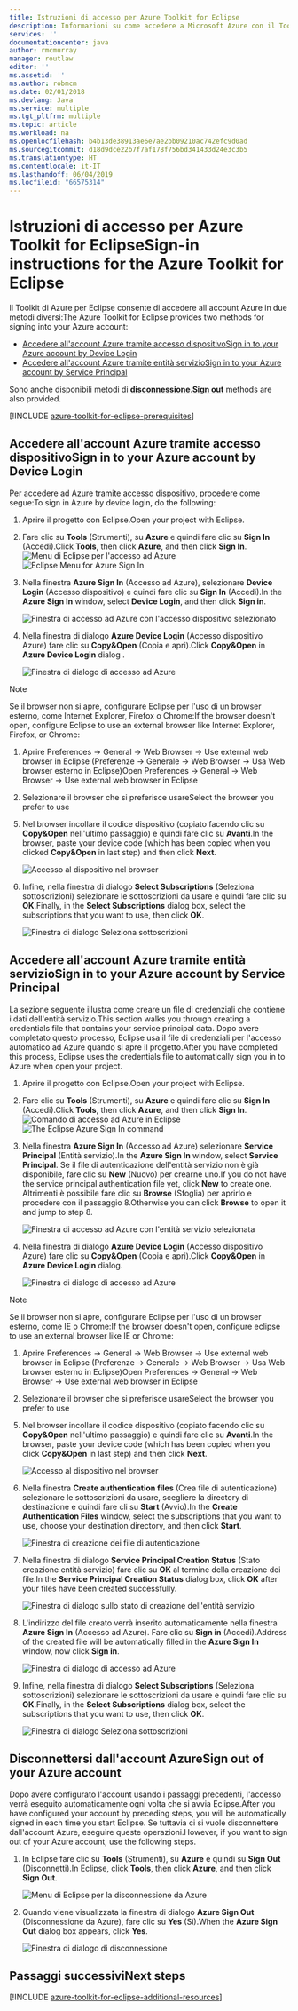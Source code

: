 ```yaml
---
title: Istruzioni di accesso per Azure Toolkit for Eclipse
description: Informazioni su come accedere a Microsoft Azure con il Toolkit di Azure per Eclipse.
services: ''
documentationcenter: java
author: rmcmurray
manager: routlaw
editor: ''
ms.assetid: ''
ms.author: robmcm
ms.date: 02/01/2018
ms.devlang: Java
ms.service: multiple
ms.tgt_pltfrm: multiple
ms.topic: article
ms.workload: na
ms.openlocfilehash: b4b13de38913ae6e7ae2bb09210ac742efc9d0ad
ms.sourcegitcommit: d18d9dce22b7f7af178f756bd341433d24e3c3b5
ms.translationtype: HT
ms.contentlocale: it-IT
ms.lasthandoff: 06/04/2019
ms.locfileid: "66575314"
---
```

# <a name="sign-in-instructions-for-the-azure-toolkit-for-eclipse"></a><span data-ttu-id="43a5d-103">Istruzioni di accesso per Azure Toolkit for Eclipse</span><span class="sxs-lookup"><span data-stu-id="43a5d-103">Sign-in instructions for the Azure Toolkit for Eclipse</span></span>

<span data-ttu-id="43a5d-104">Il Toolkit di Azure per Eclipse consente di accedere all'account Azure in due metodi diversi:</span><span class="sxs-lookup"><span data-stu-id="43a5d-104">The Azure Toolkit for Eclipse provides two methods for signing into your Azure account:</span></span>

  - [<span data-ttu-id="43a5d-105">Accedere all'account Azure tramite accesso dispositivo</span><span class="sxs-lookup"><span data-stu-id="43a5d-105">Sign in to your Azure account by Device Login</span></span>](#sign-in-to-your-azure-account-by-device-login)
  - [<span data-ttu-id="43a5d-106">Accedere all'account Azure tramite entità servizio</span><span class="sxs-lookup"><span data-stu-id="43a5d-106">Sign in to your Azure account by Service Principal</span></span>](#sign-in-to-your-azure-account-by-service-principal)

<span data-ttu-id="43a5d-107">Sono anche disponibili metodi di [**disconnessione**](#sign-out-of-your-azure-account).</span><span class="sxs-lookup"><span data-stu-id="43a5d-107">[**Sign out**](#sign-out-of-your-azure-account) methods are also provided.</span></span>

[!INCLUDE [azure-toolkit-for-eclipse-prerequisites](../includes/azure-toolkit-for-eclipse-prerequisites.md)]

## <a name="sign-in-to-your-azure-account-by-device-login"></a><span data-ttu-id="43a5d-108">Accedere all'account Azure tramite accesso dispositivo</span><span class="sxs-lookup"><span data-stu-id="43a5d-108">Sign in to your Azure account by Device Login</span></span>

<span data-ttu-id="43a5d-109">Per accedere ad Azure tramite accesso dispositivo, procedere come segue:</span><span class="sxs-lookup"><span data-stu-id="43a5d-109">To sign in Azure by device login, do the following:</span></span>

1. <span data-ttu-id="43a5d-110">Aprire il progetto con Eclipse.</span><span class="sxs-lookup"><span data-stu-id="43a5d-110">Open your project with Eclipse.</span></span>

2. <span data-ttu-id="43a5d-111">Fare clic su **Tools** (Strumenti), su **Azure** e quindi fare clic su **Sign In** (Accedi).</span><span class="sxs-lookup"><span data-stu-id="43a5d-111">Click **Tools**, then click **Azure**, and then click **Sign In**.</span></span>
   <span data-ttu-id="43a5d-112">![Menu di Eclipse per l'accesso ad Azure][I01]</span><span class="sxs-lookup"><span data-stu-id="43a5d-112">![Eclipse Menu for Azure Sign In][I01]</span></span>

3. <span data-ttu-id="43a5d-113">Nella finestra **Azure Sign In** (Accesso ad Azure), selezionare **Device Login** (Accesso dispositivo) e quindi fare clic su **Sign In** (Accedi).</span><span class="sxs-lookup"><span data-stu-id="43a5d-113">In the **Azure Sign In** window, select **Device Login**, and then click **Sign in**.</span></span>

   ![Finestra di accesso ad Azure con l'accesso dispositivo selezionato][I02]

4. <span data-ttu-id="43a5d-115">Nella finestra di dialogo **Azure Device Login** (Accesso dispositivo Azure) fare clic su **Copy&Open** (Copia e apri).</span><span class="sxs-lookup"><span data-stu-id="43a5d-115">Click **Copy&Open** in **Azure Device Login** dialog .</span></span>

   ![Finestra di dialogo di accesso ad Azure][I03]

> [!NOTE]
>
> <span data-ttu-id="43a5d-117">Se il browser non si apre, configurare Eclipse per l'uso di un browser esterno, come Internet Explorer, Firefox o Chrome:</span><span class="sxs-lookup"><span data-stu-id="43a5d-117">If the browser doesn't open, configure Eclipse to use an external browser like Internet Explorer, Firefox, or Chrome:</span></span>
>
> 1. <span data-ttu-id="43a5d-118">Aprire Preferences -> General -> Web Browser -> Use external web browser in Eclipse (Preferenze -> Generale -> Web Browser -> Usa Web browser esterno in Eclipse)</span><span class="sxs-lookup"><span data-stu-id="43a5d-118">Open Preferences -> General -> Web Browser -> Use external web browser in Eclipse</span></span>
>
> 2. <span data-ttu-id="43a5d-119">Selezionare il browser che si preferisce usare</span><span class="sxs-lookup"><span data-stu-id="43a5d-119">Select the browser you prefer to use</span></span>
>

5. <span data-ttu-id="43a5d-120">Nel browser incollare il codice dispositivo (copiato facendo clic su **Copy&Open** nell'ultimo passaggio) e quindi fare clic su **Avanti**.</span><span class="sxs-lookup"><span data-stu-id="43a5d-120">In the browser, paste your device code (which has been copied when you clicked **Copy&Open** in last step) and then click **Next**.</span></span>

   ![Accesso al dispositivo nel browser][I04]

6. <span data-ttu-id="43a5d-122">Infine, nella finestra di dialogo **Select Subscriptions** (Seleziona sottoscrizioni) selezionare le sottoscrizioni da usare e quindi fare clic su **OK**.</span><span class="sxs-lookup"><span data-stu-id="43a5d-122">Finally, in the **Select Subscriptions** dialog box, select the subscriptions that you want to use, then click **OK**.</span></span>

   ![Finestra di dialogo Seleziona sottoscrizioni][I05]

## <a name="sign-in-to-your-azure-account-by-service-principal"></a><span data-ttu-id="43a5d-124">Accedere all'account Azure tramite entità servizio</span><span class="sxs-lookup"><span data-stu-id="43a5d-124">Sign in to your Azure account by Service Principal</span></span>

<span data-ttu-id="43a5d-125">La sezione seguente illustra come creare un file di credenziali che contiene i dati dell'entità servizio.</span><span class="sxs-lookup"><span data-stu-id="43a5d-125">This section walks you through creating a credentials file that contains your service principal data.</span></span> <span data-ttu-id="43a5d-126">Dopo avere completato questo processo, Eclipse usa il file di credenziali per l'accesso automatico ad Azure quando si apre il progetto.</span><span class="sxs-lookup"><span data-stu-id="43a5d-126">After you have completed this process, Eclipse uses the credentials file to automatically sign you in to Azure when open your project.</span></span>

1. <span data-ttu-id="43a5d-127">Aprire il progetto con Eclipse.</span><span class="sxs-lookup"><span data-stu-id="43a5d-127">Open your project with Eclipse.</span></span>

2. <span data-ttu-id="43a5d-128">Fare clic su **Tools** (Strumenti), su **Azure** e quindi fare clic su **Sign In** (Accedi).</span><span class="sxs-lookup"><span data-stu-id="43a5d-128">Click **Tools**, then click **Azure**, and then click **Sign In**.</span></span>
   <span data-ttu-id="43a5d-129">![Comando di accesso ad Azure in Eclipse][A01]</span><span class="sxs-lookup"><span data-stu-id="43a5d-129">![The Eclipse Azure Sign In command][A01]</span></span>

3. <span data-ttu-id="43a5d-130">Nella finestra **Azure Sign In** (Accesso ad Azure) selezionare **Service Principal** (Entità servizio).</span><span class="sxs-lookup"><span data-stu-id="43a5d-130">In the **Azure Sign In** window, select **Service Principal**.</span></span> <span data-ttu-id="43a5d-131">Se il file di autenticazione dell'entità servizio non è già disponibile, fare clic su **New** (Nuovo) per crearne uno.</span><span class="sxs-lookup"><span data-stu-id="43a5d-131">If you do not have the service principal authentication file yet, click **New** to create one.</span></span> <span data-ttu-id="43a5d-132">Altrimenti è possibile fare clic su **Browse** (Sfoglia) per aprirlo e procedere con il passaggio 8.</span><span class="sxs-lookup"><span data-stu-id="43a5d-132">Otherwise you can click **Browse** to open it and jump to step 8.</span></span>

   ![Finestra di accesso ad Azure con l'entità servizio selezionata][A02]

4. <span data-ttu-id="43a5d-134">Nella finestra di dialogo **Azure Device Login** (Accesso dispositivo Azure) fare clic su **Copy&Open** (Copia e apri).</span><span class="sxs-lookup"><span data-stu-id="43a5d-134">Click **Copy&Open** in **Azure Device Login** dialog.</span></span>

   ![Finestra di dialogo di accesso ad Azure][A08]

> [!NOTE]
>
> <span data-ttu-id="43a5d-136">Se il browser non si apre, configurare Eclipse per l'uso di un browser esterno, come IE o Chrome:</span><span class="sxs-lookup"><span data-stu-id="43a5d-136">If the browser doesn't open, configure eclipse to use an external browser like IE or Chrome:</span></span>
>
> 1. <span data-ttu-id="43a5d-137">Aprire Preferences -> General -> Web Browser -> Use external web browser in Eclipse (Preferenze -> Generale -> Web Browser -> Usa Web browser esterno in Eclipse)</span><span class="sxs-lookup"><span data-stu-id="43a5d-137">Open Preferences -> General -> Web Browser -> Use external web browser in Eclipse</span></span>
>
> 2. <span data-ttu-id="43a5d-138">Selezionare il browser che si preferisce usare</span><span class="sxs-lookup"><span data-stu-id="43a5d-138">Select the browser you prefer to use</span></span>
>

5. <span data-ttu-id="43a5d-139">Nel browser incollare il codice dispositivo (copiato facendo clic su **Copy&Open** nell'ultimo passaggio) e quindi fare clic su **Avanti**.</span><span class="sxs-lookup"><span data-stu-id="43a5d-139">In the browser, paste your device code (which has been copied when you click **Copy&Open** in last step) and then click **Next**.</span></span>

   ![Accesso al dispositivo nel browser][A03]

6. <span data-ttu-id="43a5d-141">Nella finestra **Create authentication files** (Crea file di autenticazione) selezionare le sottoscrizioni da usare, scegliere la directory di destinazione e quindi fare cli su **Start** (Avvio).</span><span class="sxs-lookup"><span data-stu-id="43a5d-141">In the **Create Authentication Files** window, select the subscriptions that you want to use, choose your destination directory, and then click **Start**.</span></span>

   ![Finestra di creazione dei file di autenticazione][A04]

7. <span data-ttu-id="43a5d-143">Nella finestra di dialogo **Service Principal Creation Status** (Stato creazione entità servizio) fare clic su **OK** al termine della creazione dei file.</span><span class="sxs-lookup"><span data-stu-id="43a5d-143">In the **Service Principal Creation Status** dialog box, click **OK** after your files have been created successfully.</span></span>

   ![Finestra di dialogo sullo stato di creazione dell'entità servizio][A05]

8. <span data-ttu-id="43a5d-145">L'indirizzo del file creato verrà inserito automaticamente nella finestra **Azure Sign In** (Accesso ad Azure). Fare clic su **Sign in** (Accedi).</span><span class="sxs-lookup"><span data-stu-id="43a5d-145">Address of the created file will be automatically filled in the **Azure Sign In** window, now click **Sign in**.</span></span>

   ![Finestra di dialogo di accesso ad Azure][A06]

9. <span data-ttu-id="43a5d-147">Infine, nella finestra di dialogo **Select Subscriptions** (Seleziona sottoscrizioni) selezionare le sottoscrizioni da usare e quindi fare clic su **OK**.</span><span class="sxs-lookup"><span data-stu-id="43a5d-147">Finally, in the **Select Subscriptions** dialog box, select the subscriptions that you want to use, then click **OK**.</span></span>

   ![Finestra di dialogo Seleziona sottoscrizioni][A07]

## <a name="sign-out-of-your-azure-account"></a><span data-ttu-id="43a5d-149">Disconnettersi dall'account Azure</span><span class="sxs-lookup"><span data-stu-id="43a5d-149">Sign out of your Azure account</span></span>

<span data-ttu-id="43a5d-150">Dopo avere configurato l'account usando i passaggi precedenti, l'accesso verrà eseguito automaticamente ogni volta che si avvia Eclipse.</span><span class="sxs-lookup"><span data-stu-id="43a5d-150">After you have configured your account by preceding steps, you will be automatically signed in each time you start Eclipse.</span></span> <span data-ttu-id="43a5d-151">Se tuttavia ci si vuole disconnettere dall'account Azure, eseguire queste operazioni.</span><span class="sxs-lookup"><span data-stu-id="43a5d-151">However, if you want to sign out of your Azure account, use the following steps.</span></span>

1. <span data-ttu-id="43a5d-152">In Eclipse fare clic su **Tools** (Strumenti), su **Azure** e quindi su **Sign Out** (Disconnetti).</span><span class="sxs-lookup"><span data-stu-id="43a5d-152">In Eclipse, click **Tools**, then click **Azure**, and then click **Sign Out**.</span></span>

   ![Menu di Eclipse per la disconnessione da Azure][L01]

2. <span data-ttu-id="43a5d-154">Quando viene visualizzata la finestra di dialogo **Azure Sign Out** (Disconnessione da Azure), fare clic su **Yes** (Sì).</span><span class="sxs-lookup"><span data-stu-id="43a5d-154">When the **Azure Sign Out** dialog box appears, click **Yes**.</span></span>

   ![Finestra di dialogo di disconnessione][L02]

## <a name="next-steps"></a><span data-ttu-id="43a5d-156">Passaggi successivi</span><span class="sxs-lookup"><span data-stu-id="43a5d-156">Next steps</span></span>

[!INCLUDE [azure-toolkit-for-eclipse-additional-resources](../includes/azure-toolkit-for-eclipse-additional-resources.md)]

<!-- URL List -->


<!-- IMG List -->

[I01]: media/azure-toolkit-for-eclipse-sign-in-instructions/I01.png
[I02]: media/azure-toolkit-for-eclipse-sign-in-instructions/I02.png
[I03]: media/azure-toolkit-for-eclipse-sign-in-instructions/I03.png
[I04]: media/azure-toolkit-for-eclipse-sign-in-instructions/I04.png
[I05]: media/azure-toolkit-for-eclipse-sign-in-instructions/I05.png

[A01]: media/azure-toolkit-for-eclipse-sign-in-instructions/A01.png
[A02]: media/azure-toolkit-for-eclipse-sign-in-instructions/A02.png
[A03]: media/azure-toolkit-for-eclipse-sign-in-instructions/A03.png
[A04]: media/azure-toolkit-for-eclipse-sign-in-instructions/A04.png
[A05]: media/azure-toolkit-for-eclipse-sign-in-instructions/A05.png
[A06]: media/azure-toolkit-for-eclipse-sign-in-instructions/A06.png
[A07]: media/azure-toolkit-for-eclipse-sign-in-instructions/A07.png
[A08]: media/azure-toolkit-for-eclipse-sign-in-instructions/A08.png

[L01]: media/azure-toolkit-for-eclipse-sign-in-instructions/L01.png
[L02]: media/azure-toolkit-for-eclipse-sign-in-instructions/L02.png
[L03]: media/azure-toolkit-for-eclipse-sign-in-instructions/L03.png
